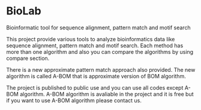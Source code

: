 # BioLab
Bioinformatic tool for sequence alignment, pattern match and motif search

This project provide various tools to analyze bioinformatics data like sequence alignment, pattern match and motif search. Each method has more than one algorithm and also you can compare the algorithms by using compare section. 

There is a new approximate pattern match approach also provided. The new algorithm is called A-BOM that is approximate version of BOM algorithm.

The project is published to public use and you can use all codes except A-BOM algorithm. A-BOM algorithm is avaliable in the project and it is free but if you want to use A-BOM algorithm please contact us. 
